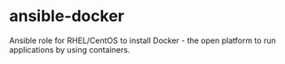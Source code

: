 # ansible-docker
Ansible role for RHEL/CentOS to install Docker - the open platform to run applications by using containers.
